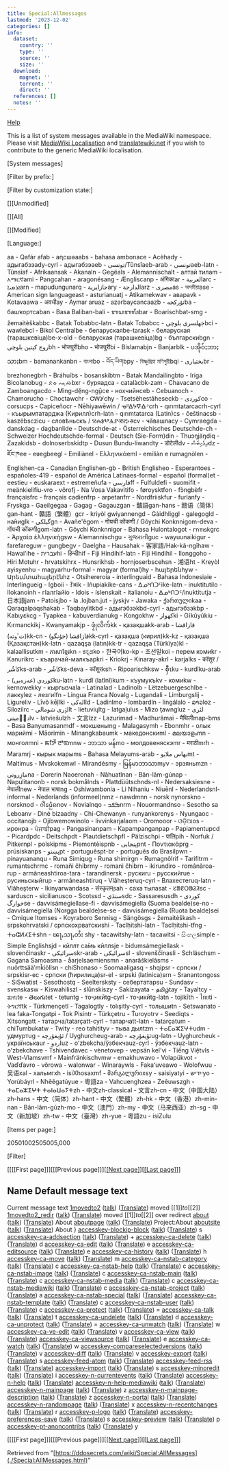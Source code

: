 ```yaml
---
title: Special:Allmessages
lastmod: '2023-12-02'
categories: []
info:
  dataset:
    country: ''
    type: ''
    source: ''
    size: ''
  download:
    magnet: ''
    torrent: ''
    direct: ''
  references: []
  notes: ''
---
```




[Help](https://www.mediawiki.org/wiki/Special:MyLanguage/Help:System_message)

This is a list of system messages available in the MediaWiki namespace.
Please visit [MediaWiki
Localisation](https://www.mediawiki.org/wiki/Special:MyLanguage/Localisation) and [translatewiki.net](https://translatewiki.net) if you wish to contribute to the generic MediaWiki
localisation.

[System
messages]

[Filter by prefix:]

[Filter by customization state:]

[][Unmodified]

[][All]

[][Modified]

[Language:]

aa - Qafár afab - аԥсшәаabs - bahasa ambonace - Acèhady -
адыгабзэady-cyrl - адыгабзэaeb - تونسي/Tûnsîaeb-arab - تونسيaeb-latn -
Tûnsîaf - Afrikaansak - Akanaln - Gegëals - Alemannischalt - алтай
тилam - አማርኛami - Pangcahan - aragonésang - Ængliscanp - अंगिकाar -
العربيةarc - ܐܪܡܝܐarn - mapudungunarq - جازايريةary - الدارجةarz -
مصرىas - অসমীয়াase - American sign languageast - asturianuatj -
Atikamekwav - аварavk - Kotavaawa - अवधीay - Aymar aruaz -
azərbaycancaazb - تۆرکجهba - башҡортсаban - Basa Baliban-bali -
ᬩᬲᬩᬮᬶbar - Boarischbat-smg - žemaitėškabbc - Batak Tobabbc-latn - Batak
Tobabcc - جهلسری بلوچیbci - wawlebcl - Bikol Centralbe -
беларускаяbe-tarask - беларуская (тарашкевіца)be-x-old - беларуская
(тарашкевіца)bg - българскиbgn - روچ کپتین بلوچیbh - भोजपुरीbho -
भोजपुरीbi - Bislamabjn - Banjarblk - ပအိုဝ်ႏဘာႏသာႏbm - bamanankanbn -
বাংলাbo - བོད་ཡིགbpy - বিষ্ণুপ্রিয়া মণিপুরীbqi - بختیاریbr - brezhonegbrh -
Bráhuíbs - bosanskibtm - Batak Mandailingbto - Iriga Bicolanobug - ᨅᨔ
ᨕᨘᨁᨗbxr - буряадca - catalàcbk-zam - Chavacano de Zamboangacdo -
Mìng-dĕ̤ng-ngṳ̄ce - нохчийнceb - Cebuanoch - Chamorucho - Choctawchr -
ᏣᎳᎩchy - Tsetsêhestâheseckb - کوردیco - corsucps - Capiceñocr -
Nēhiyawēwin / ᓀᐦᐃᔭᐍᐏᐣcrh - qırımtatarcacrh-cyrl - къырымтатарджа
(Кирилл)crh-latn - qırımtatarca (Latin)cs - češtinacsb - kaszëbsczicu -
словѣньскъ / ⰔⰎⰑⰂⰡⰐⰠⰔⰍⰟcv - чӑвашлаcy - Cymraegda - danskdag -
dagbanlide - Deutschde-at - Österreichisches Deutschde-ch - Schweizer
Hochdeutschde-formal - Deutsch (Sie-Form)din - Thuɔŋjäŋdiq - Zazakidsb -
dolnoserbskidtp - Dusun Bundu-liwandty - डोटेलीdv - ދިވެހިބަސްdz - ཇོང་ཁee -
eʋegbeegl - Emiliànel - Ελληνικάeml - emiliàn e rumagnòlen -
Englishen-ca - Canadian Englishen-gb - British Englisheo - Esperantoes -
españoles-419 - español de América Latinaes-formal - español
(formal)et - eestieu - euskaraext - estremeñufa - فارسیff - Fulfuldefi -
suomifit - meänkielifiu-vro - võrofj - Na Vosa Vakavitifo -
føroysktfon - fɔ̀ngbèfr - françaisfrc - français cadienfrp - arpetanfrr -
Nordfriiskfur - furlanfy - Fryskga - Gaeilgegaa - Gagag - Gagauzgan -
贛語gan-hans - 赣语（简体）gan-hant - 贛語（繁體）gcr - kriyòl
gwiyannengd - Gàidhliggl - galegogld - на̄ниglk - گیلکیgn - Avañe'ẽgom -
गोंयची कोंकणी / Gõychi Konknnigom-deva - गोंयची कोंकणीgom-latn - Gõychi
Konknnigor - Bahasa Hulontalogot - 𐌲𐌿𐍄𐌹𐍃𐌺grc - Ἀρχαία ἑλληνικὴgsw -
Alemannischgu - ગુજરાતીguc - wayuunaikigur - farefareguw - gungbegv -
Gaelgha - Hausahak - 客家語/Hak-kâ-ngîhaw - Hawaiʻihe - עבריתhi -
हिन्दीhif - Fiji Hindihif-latn - Fiji Hindihil - Ilonggoho - Hiri
Motuhr - hrvatskihrx - Hunsrikhsb - hornjoserbscehsn - 湘语ht - Kreyòl
ayisyenhu - magyarhu-formal - magyar (formal)hy - հայերենhyw -
Արեւմտահայերէնhz - Otsihereroia - interlinguaid - Bahasa Indonesiaie -
Interlingueig - Igboii - ꆇꉙik - Iñupiakike-cans - ᐃᓄᒃᑎᑐᑦike-latn -
inuktitutilo - Ilokanoinh - гӀалгӀайio - Idois - íslenskait -
italianoiu - ᐃᓄᒃᑎᑐᑦ/inuktitutja - 日本語jam - Patoisjbo - la
.lojban.jut - jyskjv - Jawaka - ქართულიkaa - Qaraqalpaqshakab -
Taqbaylitkbd - адыгэбзэkbd-cyrl - адыгэбзэkbp - Kabɩyɛkcg - Tyapkea -
kabuverdianukg - Kongokhw - کھوارki - Gĩkũyũkiu - Kırmanckikj -
Kwanyamakjp - ဖၠုံလိက်kk - қазақшаkk-arab - قازاقشا (تٴوتە)kk-cn - قازاقشا
(جۇنگو)kk-cyrl - қазақша (кирил)kk-kz - қазақша (Қазақстан)kk-latn -
qazaqşa (latın)kk-tr - qazaqşa (Türkïya)kl - kalaallisutkm -
ភាសាខ្មែរkn - ಕನ್ನಡko - 한국어ko-kp - 조선말koi - перем комиkr -
Kanurikrc - къарачай-малкъарkri - Kriokrj - Kinaray-akrl - karjalks -
कॉशुर / کٲشُرks-arab - کٲشُرks-deva - कॉशुरksh - Ripoarischksw - စှီၤku -
kurdîku-arab - كوردي (عەرەبی)ku-latn - kurdî (latînî)kum - къумукъkv -
комиkw - kernowekky - кыргызчаla - Latinalad - Ladinolb -
Lëtzebuergeschlbe - лаккуlez - лезгиlfn - Lingua Franca Novalg -
Lugandali - Limburgslij - Ligureliv - Līvõ kēļlki - لەکیlld - Ladinlmo -
lombardln - lingálalo - ລາວloz - Silozilrc - لۊری شومالیlt -
lietuviųltg - latgaļulus - Mizo ţawngluz - لئری دوٙمینیlv - latviešulzh -
文言lzz - Lazurimad - Madhurâmai - मैथिलीmap-bms - Basa Banyumasanmdf -
мокшеньmg - Malagasymh - Ebonmhr - олык марийmi - Māorimin -
Minangkabaumk - македонскиml - മലയാളംmn - монголmni - ꯃꯤꯇꯩ ꯂꯣꯟmnw - ဘာသာ
မန်mo - молдовеняскэmr - मराठीmrh - Maramrj - кырык марыms - Bahasa
Melayums-arab - بهاس ملايوmt - Maltimus - Mvskokemwl - Mirandésmy -
မြန်မာဘာသာmyv - эрзяньmzn - مازِرونیna - Dorerin Naoeronah - Nāhuatlnan -
Bân-lâm-gúnap - Napulitanonb - norsk bokmålnds - Plattdüütschnds-nl -
Nedersaksiesne - नेपालीnew - नेपाल भाषाng - Oshiwambonia - Li Nihaniu -
Niuēnl - Nederlandsnl-informal - Nederlands (informeel)nmz - nawdmnn -
norsk nynorskno - norsknod - ᨣᩤᩴᨾᩮᩬᩥᨦnov - Novialnqo - ߒߞߏnrm -
Nouormandnso - Sesotho sa Leboanv - Diné bizaadny - Chi-Chewanyn -
runyankorenys - Nyungaoc - occitanojb - Ojibwemowinolo -
livvinkarjalaom - Oromooor - ଓଡ଼ିଆos - иронpa - ਪੰਜਾਬੀpag - Pangasinanpam -
Kapampanganpap - Papiamentupcd - Picardpdc - Deitschpdt -
Plautdietschpfl - Pälzischpi - पालिpih - Norfuk / Pitkernpl -
polskipms - Piemontèispnb - پنجابیpnt - Ποντιακάprg - prūsiskanps -
پښتوpt - portuguêspt-br - português do Brasilpwn - pinayuananqu - Runa
Simiqug - Runa shimirgn - Rumagnôlrif - Tarifitrm - rumantschrmc -
romaňi čhibrmy - romani čhibrn - ikirundiro - românăroa-rup -
armãneashtiroa-tara - tarandínersk - рускиru - русскийrue -
русиньскыйrup - armãneashtiruq - Vlăheşteruq-cyrl - Влахестеruq-latn -
Vlăheşterw - Ikinyarwandasa - संस्कृतम्sah - саха тылаsat - ᱥᱟᱱᱛᱟᱲᱤsc -
sarduscn - sicilianusco - Scotssd - سنڌيsdc - Sassaresusdh - کوردی
خوارگse - davvisámegiellase-fi - davvisámegiella (Suoma bealde)se-no -
davvisámegiella (Norgga bealde)se-se - davvisámegiella (Ruoŧa
bealde)sei - Cmique Itomses - Koyraboro Sennisg - Sängösgs -
žemaitėškash - srpskohrvatski / српскохрватскиshi - Taclḥitshi-latn -
Taclḥitshi-tfng - ⵜⴰⵛⵍⵃⵉⵜshn - ၽႃႇသႃႇတႆး shy - tacawitshy-latn -
tacawitsi - සිංහලsimple - Simple Englishsjd - кӣллт са̄мь кӣллsje -
bidumsámegiellask - slovenčinaskr - سرائیکیskr-arab - سرائیکیsl -
slovenščinasli - Schläschsm - Gagana Samoasma - åarjelsaemiensmn -
anarâškielâsms - nuõrttsääʹmǩiõllsn - chiShonaso - Soomaaligasq -
shqipsr - српски / srpskisr-ec - српски (ћирилица)sr-el - srpski
(latinica)srn - Sranantongoss - SiSwatist - Sesothostq - Seeltersksty -
себертатарsu - Sundasv - svenskasw - Kiswahiliszl - ślůnskiszy -
Sakizayata - தமிழ்tay - Tayaltcy - ತುಳುte - తెలుగుtet - tetuntg -
тоҷикӣtg-cyrl - тоҷикӣtg-latn - tojikīth - ไทยti - ትግርኛtk -
Türkmençetl - Tagalogtly - tolışitly-cyrl - толышиtn - Setswanato - lea
faka-Tongatpi - Tok Pisintr - Türkçetru - Ṫuroyotrv - Seediqts -
Xitsongatt - татарча/tatarçatt-cyrl - татарчаtt-latn - tatarçatum -
chiTumbukatw - Twity - reo tahitityv - тыва дылtzm - ⵜⴰⵎⴰⵣⵉⵖⵜudm -
удмуртug - ئۇيغۇرچە / Uyghurcheug-arab - ئۇيغۇرچەug-latn - Uyghurcheuk -
українськаur - اردوuz - oʻzbekcha/ўзбекчаuz-cyrl - ўзбекчаuz-latn -
oʻzbekchave - Tshivendavec - vènetovep - vepsän kel'vi - Tiếng Việtvls -
West-Vlamsvmf - Mainfränkischvmw - emakhuwavo - Volapükvot - Vaďďavro -
võrowa - walonwar - Winaraywls - Fakaʻuveawo - Wolofwuu - 吴语xal -
хальмгxh - isiXhosaxmf - მარგალურიxsy - saisiyatyi - ייִדישyo -
Yorùbáyrl - Nhẽẽgatúyue - 粵語za - Vahcuenghzea - Zeêuwszgh - ⵜⴰⵎⴰⵣⵉⵖⵜ
ⵜⴰⵏⴰⵡⴰⵢⵜzh - 中文zh-classical - 文言zh-cn - 中文（中国大陆）zh-hans -
中文（简体）zh-hant - 中文（繁體）zh-hk - 中文（香港）zh-min-nan -
Bân-lâm-gúzh-mo - 中文（澳門）zh-my - 中文（马来西亚）zh-sg -
中文（新加坡）zh-tw - 中文（臺灣）zh-yue - 粵語zu - isiZulu

[Items per page:]

20501002505005,000

[Filter]

[[[[First
page]]][[[Previous
page]]][[[Next
page]](../index.php%3Ftitle=Special:AllMessages&offset=Accesskey-pt-anoncontribs.html)][[[Last
page]](../index.php%3Ftitle=Special:AllMessages&dir=prev.html)]]

Name Default message text
---
Current message text
[1movedto2](../index.php%3Ftitle=MediaWiki:1movedto2&action=edit&redlink=1.html "MediaWiki:1movedto2 (page does not exist)") ([talk](https://ddosecrets.com/index.php?title=MediaWiki_talk:1movedto2&action=edit&redlink=1 "MediaWiki talk:1movedto2 (page does not exist)")) ([Translate](https://translatewiki.net/w/i.php?title=Special%3ASearchTranslations&group=mediawiki&grouppath=mediawiki&language=en&query=1movedto2+moved+%5B%5B%241%5D%5D+to+%5B%5B%242%5D%5D)) moved [[$1]] to [[$2]]
[1movedto2_redir](../index.php%3Ftitle=MediaWiki:1movedto2_redir&action=edit&redlink=1.html "MediaWiki:1movedto2 redir (page does not exist)") ([talk](https://ddosecrets.com/index.php?title=MediaWiki_talk:1movedto2_redir&action=edit&redlink=1 "MediaWiki talk:1movedto2 redir (page does not exist)")) ([Translate](https://translatewiki.net/w/i.php?title=Special%3ASearchTranslations&group=mediawiki&grouppath=mediawiki&language=en&query=1movedto2_redir+moved+%5B%5B%241%5D%5D+to+%5B%5B%242%5D%5D+over+redirect)) moved [[$1]] to [[$2]] over redirect
[about](../index.php%3Ftitle=MediaWiki:About&action=edit&redlink=1.html "MediaWiki:About (page does not exist)") ([talk](https://ddosecrets.com/index.php?title=MediaWiki_talk:About&action=edit&redlink=1 "MediaWiki talk:About (page does not exist)")) ([Translate](https://translatewiki.net/w/i.php?title=Special%3ASearchTranslations&group=mediawiki&grouppath=mediawiki&language=en&query=About+About)) About
[aboutpage](../index.php%3Ftitle=MediaWiki:Aboutpage&action=edit&redlink=1.html "MediaWiki:Aboutpage (page does not exist)") ([talk](https://ddosecrets.com/index.php?title=MediaWiki_talk:Aboutpage&action=edit&redlink=1 "MediaWiki talk:Aboutpage (page does not exist)")) ([Translate](https://translatewiki.net/w/i.php?title=Special%3ASearchTranslations&group=mediawiki&grouppath=mediawiki&language=en&query=Aboutpage+Project%3AAbout)) Project:About
[aboutsite](../index.php%3Ftitle=MediaWiki:Aboutsite&action=edit&redlink=1.html "MediaWiki:Aboutsite (page does not exist)") ([talk](https://ddosecrets.com/index.php?title=MediaWiki_talk:Aboutsite&action=edit&redlink=1 "MediaWiki talk:Aboutsite (page does not exist)")) ([Translate](https://translatewiki.net/w/i.php?title=Special%3ASearchTranslations&group=mediawiki&grouppath=mediawiki&language=en&query=Aboutsite+About+%7B%7BSITENAME%7D%7D)) About }
[accesskey-blockip-block](../index.php%3Ftitle=MediaWiki:Accesskey-blockip-block&action=edit&redlink=1.html "MediaWiki:Accesskey-blockip-block (page does not exist)") ([talk](https://ddosecrets.com/index.php?title=MediaWiki_talk:Accesskey-blockip-block&action=edit&redlink=1 "MediaWiki talk:Accesskey-blockip-block (page does not exist)")) ([Translate](https://translatewiki.net/w/i.php?title=Special%3ASearchTranslations&group=mediawiki&grouppath=mediawiki&language=en&query=Accesskey-blockip-block+s)) s
[accesskey-ca-addsection](../index.php%3Ftitle=MediaWiki:Accesskey-ca-addsection&action=edit&redlink=1.html "MediaWiki:Accesskey-ca-addsection (page does not exist)") ([talk](https://ddosecrets.com/index.php?title=MediaWiki_talk:Accesskey-ca-addsection&action=edit&redlink=1 "MediaWiki talk:Accesskey-ca-addsection (page does not exist)")) ([Translate](https://translatewiki.net/w/i.php?title=Special%3ASearchTranslations&group=mediawiki&grouppath=mediawiki&language=en&query=Accesskey-ca-addsection+%2B)) +
[accesskey-ca-delete](../index.php%3Ftitle=MediaWiki:Accesskey-ca-delete&action=edit&redlink=1.html "MediaWiki:Accesskey-ca-delete (page does not exist)") ([talk](https://ddosecrets.com/index.php?title=MediaWiki_talk:Accesskey-ca-delete&action=edit&redlink=1 "MediaWiki talk:Accesskey-ca-delete (page does not exist)")) ([Translate](https://translatewiki.net/w/i.php?title=Special%3ASearchTranslations&group=mediawiki&grouppath=mediawiki&language=en&query=Accesskey-ca-delete+d)) d
[accesskey-ca-edit](../index.php%3Ftitle=MediaWiki:Accesskey-ca-edit&action=edit&redlink=1.html "MediaWiki:Accesskey-ca-edit (page does not exist)") ([talk](https://ddosecrets.com/index.php?title=MediaWiki_talk:Accesskey-ca-edit&action=edit&redlink=1 "MediaWiki talk:Accesskey-ca-edit (page does not exist)")) ([Translate](https://translatewiki.net/w/i.php?title=Special%3ASearchTranslations&group=mediawiki&grouppath=mediawiki&language=en&query=Accesskey-ca-edit+e)) e
[accesskey-ca-editsource](../index.php%3Ftitle=MediaWiki:Accesskey-ca-editsource&action=edit&redlink=1.html "MediaWiki:Accesskey-ca-editsource (page does not exist)") ([talk](https://ddosecrets.com/index.php?title=MediaWiki_talk:Accesskey-ca-editsource&action=edit&redlink=1 "MediaWiki talk:Accesskey-ca-editsource (page does not exist)")) ([Translate](https://translatewiki.net/w/i.php?title=Special%3ASearchTranslations&group=mediawiki&grouppath=mediawiki&language=en&query=Accesskey-ca-editsource+e)) e
[accesskey-ca-history](../index.php%3Ftitle=MediaWiki:Accesskey-ca-history&action=edit&redlink=1.html "MediaWiki:Accesskey-ca-history (page does not exist)") ([talk](https://ddosecrets.com/index.php?title=MediaWiki_talk:Accesskey-ca-history&action=edit&redlink=1 "MediaWiki talk:Accesskey-ca-history (page does not exist)")) ([Translate](https://translatewiki.net/w/i.php?title=Special%3ASearchTranslations&group=mediawiki&grouppath=mediawiki&language=en&query=Accesskey-ca-history+h)) h
[accesskey-ca-move](../index.php%3Ftitle=MediaWiki:Accesskey-ca-move&action=edit&redlink=1.html "MediaWiki:Accesskey-ca-move (page does not exist)") ([talk](https://ddosecrets.com/index.php?title=MediaWiki_talk:Accesskey-ca-move&action=edit&redlink=1 "MediaWiki talk:Accesskey-ca-move (page does not exist)")) ([Translate](https://translatewiki.net/w/i.php?title=Special%3ASearchTranslations&group=mediawiki&grouppath=mediawiki&language=en&query=Accesskey-ca-move+m)) m
[accesskey-ca-nstab-category](../index.php%3Ftitle=MediaWiki:Accesskey-ca-nstab-category&action=edit&redlink=1.html "MediaWiki:Accesskey-ca-nstab-category (page does not exist)") ([talk](https://ddosecrets.com/index.php?title=MediaWiki_talk:Accesskey-ca-nstab-category&action=edit&redlink=1 "MediaWiki talk:Accesskey-ca-nstab-category (page does not exist)")) ([Translate](https://translatewiki.net/w/i.php?title=Special%3ASearchTranslations&group=mediawiki&grouppath=mediawiki&language=en&query=Accesskey-ca-nstab-category+c)) c
[accesskey-ca-nstab-help](../index.php%3Ftitle=MediaWiki:Accesskey-ca-nstab-help&action=edit&redlink=1.html "MediaWiki:Accesskey-ca-nstab-help (page does not exist)") ([talk](https://ddosecrets.com/index.php?title=MediaWiki_talk:Accesskey-ca-nstab-help&action=edit&redlink=1 "MediaWiki talk:Accesskey-ca-nstab-help (page does not exist)")) ([Translate](https://translatewiki.net/w/i.php?title=Special%3ASearchTranslations&group=mediawiki&grouppath=mediawiki&language=en&query=Accesskey-ca-nstab-help+c)) c
[accesskey-ca-nstab-image](../index.php%3Ftitle=MediaWiki:Accesskey-ca-nstab-image&action=edit&redlink=1.html "MediaWiki:Accesskey-ca-nstab-image (page does not exist)") ([talk](https://ddosecrets.com/index.php?title=MediaWiki_talk:Accesskey-ca-nstab-image&action=edit&redlink=1 "MediaWiki talk:Accesskey-ca-nstab-image (page does not exist)")) ([Translate](https://translatewiki.net/w/i.php?title=Special%3ASearchTranslations&group=mediawiki&grouppath=mediawiki&language=en&query=Accesskey-ca-nstab-image+c)) c
[accesskey-ca-nstab-main](../index.php%3Ftitle=MediaWiki:Accesskey-ca-nstab-main&action=edit&redlink=1.html "MediaWiki:Accesskey-ca-nstab-main (page does not exist)") ([talk](https://ddosecrets.com/index.php?title=MediaWiki_talk:Accesskey-ca-nstab-main&action=edit&redlink=1 "MediaWiki talk:Accesskey-ca-nstab-main (page does not exist)")) ([Translate](https://translatewiki.net/w/i.php?title=Special%3ASearchTranslations&group=mediawiki&grouppath=mediawiki&language=en&query=Accesskey-ca-nstab-main+c)) c
[accesskey-ca-nstab-media](../index.php%3Ftitle=MediaWiki:Accesskey-ca-nstab-media&action=edit&redlink=1.html "MediaWiki:Accesskey-ca-nstab-media (page does not exist)") ([talk](https://ddosecrets.com/index.php?title=MediaWiki_talk:Accesskey-ca-nstab-media&action=edit&redlink=1 "MediaWiki talk:Accesskey-ca-nstab-media (page does not exist)")) ([Translate](https://translatewiki.net/w/i.php?title=Special%3ASearchTranslations&group=mediawiki&grouppath=mediawiki&language=en&query=Accesskey-ca-nstab-media+c)) c
[accesskey-ca-nstab-mediawiki](../index.php%3Ftitle=MediaWiki:Accesskey-ca-nstab-mediawiki&action=edit&redlink=1.html "MediaWiki:Accesskey-ca-nstab-mediawiki (page does not exist)") ([talk](https://ddosecrets.com/index.php?title=MediaWiki_talk:Accesskey-ca-nstab-mediawiki&action=edit&redlink=1 "MediaWiki talk:Accesskey-ca-nstab-mediawiki (page does not exist)")) ([Translate](https://translatewiki.net/w/i.php?title=Special%3ASearchTranslations&group=mediawiki&grouppath=mediawiki&language=en&query=Accesskey-ca-nstab-mediawiki+c)) c
[accesskey-ca-nstab-project](../index.php%3Ftitle=MediaWiki:Accesskey-ca-nstab-project&action=edit&redlink=1.html "MediaWiki:Accesskey-ca-nstab-project (page does not exist)") ([talk](https://ddosecrets.com/index.php?title=MediaWiki_talk:Accesskey-ca-nstab-project&action=edit&redlink=1 "MediaWiki talk:Accesskey-ca-nstab-project (page does not exist)")) ([Translate](https://translatewiki.net/w/i.php?title=Special%3ASearchTranslations&group=mediawiki&grouppath=mediawiki&language=en&query=Accesskey-ca-nstab-project+a)) a
[accesskey-ca-nstab-special](../index.php%3Ftitle=MediaWiki:Accesskey-ca-nstab-special&action=edit&redlink=1.html "MediaWiki:Accesskey-ca-nstab-special (page does not exist)") ([talk](https://ddosecrets.com/index.php?title=MediaWiki_talk:Accesskey-ca-nstab-special&action=edit&redlink=1 "MediaWiki talk:Accesskey-ca-nstab-special (page does not exist)")) ([Translate](https://translatewiki.net/w/i.php?title=Special%3ASearchTranslations&group=mediawiki&grouppath=mediawiki&language=en&query=Accesskey-ca-nstab-special+))
[accesskey-ca-nstab-template](../index.php%3Ftitle=MediaWiki:Accesskey-ca-nstab-template&action=edit&redlink=1.html "MediaWiki:Accesskey-ca-nstab-template (page does not exist)") ([talk](https://ddosecrets.com/index.php?title=MediaWiki_talk:Accesskey-ca-nstab-template&action=edit&redlink=1 "MediaWiki talk:Accesskey-ca-nstab-template (page does not exist)")) ([Translate](https://translatewiki.net/w/i.php?title=Special%3ASearchTranslations&group=mediawiki&grouppath=mediawiki&language=en&query=Accesskey-ca-nstab-template+c)) c
[accesskey-ca-nstab-user](../index.php%3Ftitle=MediaWiki:Accesskey-ca-nstab-user&action=edit&redlink=1.html "MediaWiki:Accesskey-ca-nstab-user (page does not exist)") ([talk](https://ddosecrets.com/index.php?title=MediaWiki_talk:Accesskey-ca-nstab-user&action=edit&redlink=1 "MediaWiki talk:Accesskey-ca-nstab-user (page does not exist)")) ([Translate](https://translatewiki.net/w/i.php?title=Special%3ASearchTranslations&group=mediawiki&grouppath=mediawiki&language=en&query=Accesskey-ca-nstab-user+c)) c
[accesskey-ca-protect](../index.php%3Ftitle=MediaWiki:Accesskey-ca-protect&action=edit&redlink=1.html "MediaWiki:Accesskey-ca-protect (page does not exist)") ([talk](https://ddosecrets.com/index.php?title=MediaWiki_talk:Accesskey-ca-protect&action=edit&redlink=1 "MediaWiki talk:Accesskey-ca-protect (page does not exist)")) ([Translate](https://translatewiki.net/w/i.php?title=Special%3ASearchTranslations&group=mediawiki&grouppath=mediawiki&language=en&query=Accesskey-ca-protect+%3D)) =
[accesskey-ca-talk](../index.php%3Ftitle=MediaWiki:Accesskey-ca-talk&action=edit&redlink=1.html "MediaWiki:Accesskey-ca-talk (page does not exist)") ([talk](https://ddosecrets.com/index.php?title=MediaWiki_talk:Accesskey-ca-talk&action=edit&redlink=1 "MediaWiki talk:Accesskey-ca-talk (page does not exist)")) ([Translate](https://translatewiki.net/w/i.php?title=Special%3ASearchTranslations&group=mediawiki&grouppath=mediawiki&language=en&query=Accesskey-ca-talk+t)) t
[accesskey-ca-undelete](../index.php%3Ftitle=MediaWiki:Accesskey-ca-undelete&action=edit&redlink=1.html "MediaWiki:Accesskey-ca-undelete (page does not exist)") ([talk](https://ddosecrets.com/index.php?title=MediaWiki_talk:Accesskey-ca-undelete&action=edit&redlink=1 "MediaWiki talk:Accesskey-ca-undelete (page does not exist)")) ([Translate](https://translatewiki.net/w/i.php?title=Special%3ASearchTranslations&group=mediawiki&grouppath=mediawiki&language=en&query=Accesskey-ca-undelete+d)) d
[accesskey-ca-unprotect](../index.php%3Ftitle=MediaWiki:Accesskey-ca-unprotect&action=edit&redlink=1.html "MediaWiki:Accesskey-ca-unprotect (page does not exist)") ([talk](https://ddosecrets.com/index.php?title=MediaWiki_talk:Accesskey-ca-unprotect&action=edit&redlink=1 "MediaWiki talk:Accesskey-ca-unprotect (page does not exist)")) ([Translate](https://translatewiki.net/w/i.php?title=Special%3ASearchTranslations&group=mediawiki&grouppath=mediawiki&language=en&query=Accesskey-ca-unprotect+%3D)) =
[accesskey-ca-unwatch](../index.php%3Ftitle=MediaWiki:Accesskey-ca-unwatch&action=edit&redlink=1.html "MediaWiki:Accesskey-ca-unwatch (page does not exist)") ([talk](https://ddosecrets.com/index.php?title=MediaWiki_talk:Accesskey-ca-unwatch&action=edit&redlink=1 "MediaWiki talk:Accesskey-ca-unwatch (page does not exist)")) ([Translate](https://translatewiki.net/w/i.php?title=Special%3ASearchTranslations&group=mediawiki&grouppath=mediawiki&language=en&query=Accesskey-ca-unwatch+w)) w
[accesskey-ca-ve-edit](../index.php%3Ftitle=MediaWiki:Accesskey-ca-ve-edit&action=edit&redlink=1.html "MediaWiki:Accesskey-ca-ve-edit (page does not exist)") ([talk](https://ddosecrets.com/index.php?title=MediaWiki_talk:Accesskey-ca-ve-edit&action=edit&redlink=1 "MediaWiki talk:Accesskey-ca-ve-edit (page does not exist)")) ([Translate](https://translatewiki.net/w/i.php?title=Special%3ASearchTranslations&group=mediawiki&grouppath=mediawiki&language=en&query=Accesskey-ca-ve-edit+v)) v
[accesskey-ca-view](../index.php%3Ftitle=MediaWiki:Accesskey-ca-view&action=edit&redlink=1.html "MediaWiki:Accesskey-ca-view (page does not exist)") ([talk](https://ddosecrets.com/index.php?title=MediaWiki_talk:Accesskey-ca-view&action=edit&redlink=1 "MediaWiki talk:Accesskey-ca-view (page does not exist)")) ([Translate](https://translatewiki.net/w/i.php?title=Special%3ASearchTranslations&group=mediawiki&grouppath=mediawiki&language=en&query=Accesskey-ca-view+))
[accesskey-ca-viewsource](../index.php%3Ftitle=MediaWiki:Accesskey-ca-viewsource&action=edit&redlink=1.html "MediaWiki:Accesskey-ca-viewsource (page does not exist)") ([talk](https://ddosecrets.com/index.php?title=MediaWiki_talk:Accesskey-ca-viewsource&action=edit&redlink=1 "MediaWiki talk:Accesskey-ca-viewsource (page does not exist)")) ([Translate](https://translatewiki.net/w/i.php?title=Special%3ASearchTranslations&group=mediawiki&grouppath=mediawiki&language=en&query=Accesskey-ca-viewsource+e)) e
[accesskey-ca-watch](../index.php%3Ftitle=MediaWiki:Accesskey-ca-watch&action=edit&redlink=1.html "MediaWiki:Accesskey-ca-watch (page does not exist)") ([talk](https://ddosecrets.com/index.php?title=MediaWiki_talk:Accesskey-ca-watch&action=edit&redlink=1 "MediaWiki talk:Accesskey-ca-watch (page does not exist)")) ([Translate](https://translatewiki.net/w/i.php?title=Special%3ASearchTranslations&group=mediawiki&grouppath=mediawiki&language=en&query=Accesskey-ca-watch+w)) w
[accesskey-compareselectedversions](../index.php%3Ftitle=MediaWiki:Accesskey-compareselectedversions&action=edit&redlink=1.html "MediaWiki:Accesskey-compareselectedversions (page does not exist)") ([talk](https://ddosecrets.com/index.php?title=MediaWiki_talk:Accesskey-compareselectedversions&action=edit&redlink=1 "MediaWiki talk:Accesskey-compareselectedversions (page does not exist)")) ([Translate](https://translatewiki.net/w/i.php?title=Special%3ASearchTranslations&group=mediawiki&grouppath=mediawiki&language=en&query=Accesskey-compareselectedversions+v)) v
[accesskey-diff](../index.php%3Ftitle=MediaWiki:Accesskey-diff&action=edit&redlink=1.html "MediaWiki:Accesskey-diff (page does not exist)") ([talk](https://ddosecrets.com/index.php?title=MediaWiki_talk:Accesskey-diff&action=edit&redlink=1 "MediaWiki talk:Accesskey-diff (page does not exist)")) ([Translate](https://translatewiki.net/w/i.php?title=Special%3ASearchTranslations&group=mediawiki&grouppath=mediawiki&language=en&query=Accesskey-diff+v)) v
[accesskey-export](../index.php%3Ftitle=MediaWiki:Accesskey-export&action=edit&redlink=1.html "MediaWiki:Accesskey-export (page does not exist)") ([talk](https://ddosecrets.com/index.php?title=MediaWiki_talk:Accesskey-export&action=edit&redlink=1 "MediaWiki talk:Accesskey-export (page does not exist)")) ([Translate](https://translatewiki.net/w/i.php?title=Special%3ASearchTranslations&group=mediawiki&grouppath=mediawiki&language=en&query=Accesskey-export+s)) s
[accesskey-feed-atom](../index.php%3Ftitle=MediaWiki:Accesskey-feed-atom&action=edit&redlink=1.html "MediaWiki:Accesskey-feed-atom (page does not exist)") ([talk](https://ddosecrets.com/index.php?title=MediaWiki_talk:Accesskey-feed-atom&action=edit&redlink=1 "MediaWiki talk:Accesskey-feed-atom (page does not exist)")) ([Translate](https://translatewiki.net/w/i.php?title=Special%3ASearchTranslations&group=mediawiki&grouppath=mediawiki&language=en&query=Accesskey-feed-atom+))
[accesskey-feed-rss](../index.php%3Ftitle=MediaWiki:Accesskey-feed-rss&action=edit&redlink=1.html "MediaWiki:Accesskey-feed-rss (page does not exist)") ([talk](https://ddosecrets.com/index.php?title=MediaWiki_talk:Accesskey-feed-rss&action=edit&redlink=1 "MediaWiki talk:Accesskey-feed-rss (page does not exist)")) ([Translate](https://translatewiki.net/w/i.php?title=Special%3ASearchTranslations&group=mediawiki&grouppath=mediawiki&language=en&query=Accesskey-feed-rss+))
[accesskey-import](../index.php%3Ftitle=MediaWiki:Accesskey-import&action=edit&redlink=1.html "MediaWiki:Accesskey-import (page does not exist)") ([talk](https://ddosecrets.com/index.php?title=MediaWiki_talk:Accesskey-import&action=edit&redlink=1 "MediaWiki talk:Accesskey-import (page does not exist)")) ([Translate](https://translatewiki.net/w/i.php?title=Special%3ASearchTranslations&group=mediawiki&grouppath=mediawiki&language=en&query=Accesskey-import+s)) s
[accesskey-minoredit](../index.php%3Ftitle=MediaWiki:Accesskey-minoredit&action=edit&redlink=1.html "MediaWiki:Accesskey-minoredit (page does not exist)") ([talk](https://ddosecrets.com/index.php?title=MediaWiki_talk:Accesskey-minoredit&action=edit&redlink=1 "MediaWiki talk:Accesskey-minoredit (page does not exist)")) ([Translate](https://translatewiki.net/w/i.php?title=Special%3ASearchTranslations&group=mediawiki&grouppath=mediawiki&language=en&query=Accesskey-minoredit+i)) i
[accesskey-n-currentevents](../index.php%3Ftitle=MediaWiki:Accesskey-n-currentevents&action=edit&redlink=1.html "MediaWiki:Accesskey-n-currentevents (page does not exist)") ([talk](https://ddosecrets.com/index.php?title=MediaWiki_talk:Accesskey-n-currentevents&action=edit&redlink=1 "MediaWiki talk:Accesskey-n-currentevents (page does not exist)")) ([Translate](https://translatewiki.net/w/i.php?title=Special%3ASearchTranslations&group=mediawiki&grouppath=mediawiki&language=en&query=Accesskey-n-currentevents+))
[accesskey-n-help](../index.php%3Ftitle=MediaWiki:Accesskey-n-help&action=edit&redlink=1.html "MediaWiki:Accesskey-n-help (page does not exist)") ([talk](https://ddosecrets.com/index.php?title=MediaWiki_talk:Accesskey-n-help&action=edit&redlink=1 "MediaWiki talk:Accesskey-n-help (page does not exist)")) ([Translate](https://translatewiki.net/w/i.php?title=Special%3ASearchTranslations&group=mediawiki&grouppath=mediawiki&language=en&query=Accesskey-n-help+))
[accesskey-n-help-mediawiki](../index.php%3Ftitle=MediaWiki:Accesskey-n-help-mediawiki&action=edit&redlink=1.html "MediaWiki:Accesskey-n-help-mediawiki (page does not exist)") ([talk](https://ddosecrets.com/index.php?title=MediaWiki_talk:Accesskey-n-help-mediawiki&action=edit&redlink=1 "MediaWiki talk:Accesskey-n-help-mediawiki (page does not exist)")) ([Translate](https://translatewiki.net/w/i.php?title=Special%3ASearchTranslations&group=mediawiki&grouppath=mediawiki&language=en&query=Accesskey-n-help-mediawiki+))
[accesskey-n-mainpage](../index.php%3Ftitle=MediaWiki:Accesskey-n-mainpage&action=edit&redlink=1.html "MediaWiki:Accesskey-n-mainpage (page does not exist)") ([talk](https://ddosecrets.com/index.php?title=MediaWiki_talk:Accesskey-n-mainpage&action=edit&redlink=1 "MediaWiki talk:Accesskey-n-mainpage (page does not exist)")) ([Translate](https://translatewiki.net/w/i.php?title=Special%3ASearchTranslations&group=mediawiki&grouppath=mediawiki&language=en&query=Accesskey-n-mainpage+z)) z
[accesskey-n-mainpage-description](../index.php%3Ftitle=MediaWiki:Accesskey-n-mainpage-description&action=edit&redlink=1.html "MediaWiki:Accesskey-n-mainpage-description (page does not exist)") ([talk](https://ddosecrets.com/index.php?title=MediaWiki_talk:Accesskey-n-mainpage-description&action=edit&redlink=1 "MediaWiki talk:Accesskey-n-mainpage-description (page does not exist)")) ([Translate](https://translatewiki.net/w/i.php?title=Special%3ASearchTranslations&group=mediawiki&grouppath=mediawiki&language=en&query=Accesskey-n-mainpage-description+z)) z
[accesskey-n-portal](../index.php%3Ftitle=MediaWiki:Accesskey-n-portal&action=edit&redlink=1.html "MediaWiki:Accesskey-n-portal (page does not exist)") ([talk](https://ddosecrets.com/index.php?title=MediaWiki_talk:Accesskey-n-portal&action=edit&redlink=1 "MediaWiki talk:Accesskey-n-portal (page does not exist)")) ([Translate](https://translatewiki.net/w/i.php?title=Special%3ASearchTranslations&group=mediawiki&grouppath=mediawiki&language=en&query=Accesskey-n-portal+))
[accesskey-n-randompage](../index.php%3Ftitle=MediaWiki:Accesskey-n-randompage&action=edit&redlink=1.html "MediaWiki:Accesskey-n-randompage (page does not exist)") ([talk](https://ddosecrets.com/index.php?title=MediaWiki_talk:Accesskey-n-randompage&action=edit&redlink=1 "MediaWiki talk:Accesskey-n-randompage (page does not exist)")) ([Translate](https://translatewiki.net/w/i.php?title=Special%3ASearchTranslations&group=mediawiki&grouppath=mediawiki&language=en&query=Accesskey-n-randompage+x)) x
[accesskey-n-recentchanges](../index.php%3Ftitle=MediaWiki:Accesskey-n-recentchanges&action=edit&redlink=1.html "MediaWiki:Accesskey-n-recentchanges (page does not exist)") ([talk](https://ddosecrets.com/index.php?title=MediaWiki_talk:Accesskey-n-recentchanges&action=edit&redlink=1 "MediaWiki talk:Accesskey-n-recentchanges (page does not exist)")) ([Translate](https://translatewiki.net/w/i.php?title=Special%3ASearchTranslations&group=mediawiki&grouppath=mediawiki&language=en&query=Accesskey-n-recentchanges+r)) r
[accesskey-p-logo](../index.php%3Ftitle=MediaWiki:Accesskey-p-logo&action=edit&redlink=1.html "MediaWiki:Accesskey-p-logo (page does not exist)") ([talk](https://ddosecrets.com/index.php?title=MediaWiki_talk:Accesskey-p-logo&action=edit&redlink=1 "MediaWiki talk:Accesskey-p-logo (page does not exist)")) ([Translate](https://translatewiki.net/w/i.php?title=Special%3ASearchTranslations&group=mediawiki&grouppath=mediawiki&language=en&query=Accesskey-p-logo+))
[accesskey-preferences-save](../index.php%3Ftitle=MediaWiki:Accesskey-preferences-save&action=edit&redlink=1.html "MediaWiki:Accesskey-preferences-save (page does not exist)") ([talk](https://ddosecrets.com/index.php?title=MediaWiki_talk:Accesskey-preferences-save&action=edit&redlink=1 "MediaWiki talk:Accesskey-preferences-save (page does not exist)")) ([Translate](https://translatewiki.net/w/i.php?title=Special%3ASearchTranslations&group=mediawiki&grouppath=mediawiki&language=en&query=Accesskey-preferences-save+s)) s
[accesskey-preview](../index.php%3Ftitle=MediaWiki:Accesskey-preview&action=edit&redlink=1.html "MediaWiki:Accesskey-preview (page does not exist)") ([talk](https://ddosecrets.com/index.php?title=MediaWiki_talk:Accesskey-preview&action=edit&redlink=1 "MediaWiki talk:Accesskey-preview (page does not exist)")) ([Translate](https://translatewiki.net/w/i.php?title=Special%3ASearchTranslations&group=mediawiki&grouppath=mediawiki&language=en&query=Accesskey-preview+p)) p
[accesskey-pt-anoncontribs](../index.php%3Ftitle=MediaWiki:Accesskey-pt-anoncontribs&action=edit&redlink=1.html "MediaWiki:Accesskey-pt-anoncontribs (page does not exist)") ([talk](https://ddosecrets.com/index.php?title=MediaWiki_talk:Accesskey-pt-anoncontribs&action=edit&redlink=1 "MediaWiki talk:Accesskey-pt-anoncontribs (page does not exist)")) ([Translate](https://translatewiki.net/w/i.php?title=Special%3ASearchTranslations&group=mediawiki&grouppath=mediawiki&language=en&query=Accesskey-pt-anoncontribs+y)) y

[[[[First
page]]][[[Previous
page]]][[[Next
page]](../index.php%3Ftitle=Special:AllMessages&offset=Accesskey-pt-anoncontribs.html)][[[Last
page]](../index.php%3Ftitle=Special:AllMessages&dir=prev.html)]]

Retrieved from
"[https://ddosecrets.com/wiki/Special:AllMessages](./Special:AllMessages.html)"

